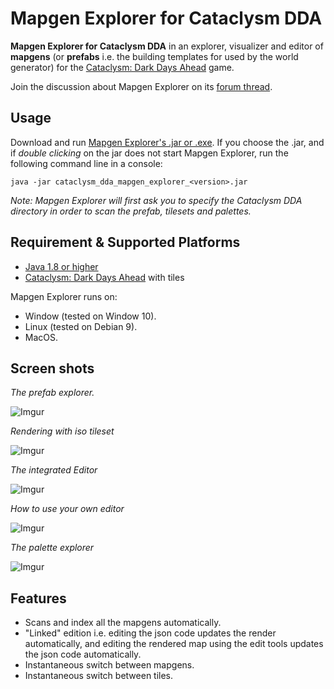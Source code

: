 # Mapgen Explorer for Cataclysm DDA

**Mapgen Explorer for Cataclysm DDA** in an explorer, visualizer and editor of **mapgens** (or **prefabs** i.e. the building templates for used by the world generator) for the [Cataclysm: Dark Days Ahead](https://github.com/CleverRaven/Cataclysm-DDA) game.

Join the discussion about Mapgen Explorer on its [forum thread](https://discourse.cataclysmdda.org/t/prefab-explorer/15347).

## Usage

Download and run [Mapgen Explorer's .jar or .exe](https://github.com/achoum/cataclysm_dda_mapgen_explorer/releases). If you choose the .jar, and if _double clicking_ on the jar does not start Mapgen Explorer, run the following command line in a console:

~~~~
java -jar cataclysm_dda_mapgen_explorer_<version>.jar
~~~~

*Note: Mapgen Explorer will first ask you to specify the Cataclysm DDA directory in order to scan the prefab, tilesets and palettes.*

## Requirement & Supported Platforms
- [Java 1.8 or higher](https://java.com/en/download/)
- [Cataclysm: Dark Days Ahead](https://github.com/CleverRaven/Cataclysm-DDA) with tiles


Mapgen Explorer runs on:
- Window (tested on Window 10).
- Linux (tested on Debian 9).
- MacOS.

## Screen shots

_The prefab explorer._

![Imgur](https://i.imgur.com/R0oR6r0.png)

_Rendering with iso tileset_

![Imgur](https://raw.githubusercontent.com/achoum/cataclysm_dda_mapgen_explorer/master/screen/6.png)

_The integrated Editor_

![Imgur](https://i.imgur.com/pyIAq12.png)

_How to use your own editor_

![Imgur](https://raw.githubusercontent.com/achoum/cataclysm_dda_mapgen_explorer/master/screen/tutorial.png)

_The palette explorer_

![Imgur](https://raw.githubusercontent.com/achoum/cataclysm_dda_mapgen_explorer/master/screen/7.png)

## Features

- Scans and index all the mapgens automatically.
- "Linked" edition i.e. editing the json code updates the render automatically, and editing the rendered map using the edit tools updates the json code automatically.
- Instantaneous switch between mapgens. 
- Instantaneous switch between tiles. 
